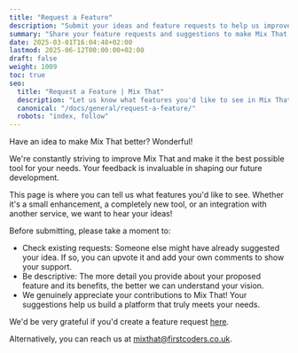 ```yaml
---
title: "Request a Feature"
description: "Submit your ideas and feature requests to help us improve Mix That. Your feedback shapes our roadmap!"
summary: "Share your feature requests and suggestions to make Mix That better for everyone."
date: 2025-03-01T16:04:48+02:00
lastmod: 2025-06-12T00:00:00+02:00
draft: false
weight: 1009
toc: true
seo:
  title: "Request a Feature | Mix That"
  description: "Let us know what features you'd like to see in Mix That. Submit your ideas and help us build a better platform."
  canonical: "/docs/general/request-a-feature/"
  robots: "index, follow"
---
```


Have an idea to make Mix That better? Wonderful!

We're constantly striving to improve Mix That and make it the best possible tool for your needs. Your feedback is invaluable in shaping our future development.

This page is where you can tell us what features you'd like to see. Whether it's a small enhancement, a completely new tool, or an integration with another service, we want to hear your ideas!

Before submitting, please take a moment to:

- Check existing requests: Someone else might have already suggested your idea. If so, you can upvote it and add your own comments to show your support.
- Be descriptive: The more detail you provide about your proposed feature and its benefits, the better we can understand your vision.
- We genuinely appreciate your contributions to Mix That! Your suggestions help us build a platform that truly meets your needs.

We'd be very grateful if you'd create a feature request [here](https://github.com/firstcoders/mixthat).

Alternatively, you can reach us at [mixthat@firstcoders.co.uk](mailto:mixthat@firstcoders.co.uk).
